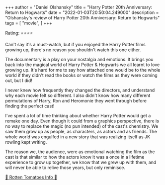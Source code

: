 +++
author = "Daniel Olshansky"
title = "Harry Potter 20th Anniversary: Return to Hogwarts"
date = "2022-01-03T20:50:04.249000"
description = "Olshansky's review of Harry Potter 20th Anniversary: Return to Hogwarts"
tags = [
    "movie",
]
+++

Rating: ⭐⭐⭐⭐

Can't say it's a must-watch, but if you enjoyed the Harry Potter films growing up, there's no reason you shouldn't watch this one either.

The documentary is a play on your nostalgia and emotions. It brings you back into the magical world of Harry Potter & Hogwarts we all learnt to love growing up. It's hard for me to say how attached one would be to the whole world if they didn't read the books or watch the films as they were coming out, but I did!

I never knew how frequently they changed the directors, and understand why each movie felt so different. I also didn't know how many different permutations of Harry, Ron and Heromonie they went through before finding the perfect cast!

I've spent a lot of time thinking about whether Harry Potter would get a remake one day. Even though it could from a graphics perspective, there is no way to replace the magic (no pun intended) of the cast's chemistry. We saw them grow up as people, as characters, as actors and as friends. The whole world was engulfed in a new story that was realizing itself as JK rowling kept writing.

The reason we, the audience, were as emotional watching the film as the cast is that similar to how the actors know it was a once in a lifetime experience to grow up together, we know that we grew up with them, and will never be able to relive those years, but only reminisce.

[🍅 Rotten Tomatoes Info 🍅](https://www.rottentomatoes.com//m/harry_potter_20th_anniversary_return_to_hogwarts)
